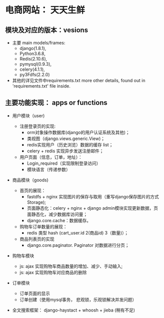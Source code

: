 # 电商网站： 天天生鲜

## 模块及对应的版本：vesions
- 主要 main models/frames:
  - django(1.8.1),
  - Python3.6.8,
  - Redis(2.10.6),
  - pymysql(0.9.3),
  - celery(4.1.1),
  - py3Fdfs(2.2.0)
- 其他的详见文件中requirements.txt more other details, found out in 'requirements.txt' file inside.

## 主要功能实现： apps or functions
- 用户模块（user)
  - 注册登录页的实现:
    - orm对象操作数据库(django的用户认证系统及其他)；
    - 类视图（django.views.generic.View)；
    - redis实现用户（历史浏览）数据的缓存 list；
    - celery + redis 实现异步发送注册邮件；    
  - 用户页面（信息，订单，地址）：
    - Login_required（实现限制登录访问）
    - 模块语言（传递参数）
- 商品模块（goods)
  - 首页的展现：
    - fastdfs + nginx 实现图片的保存与取用（重写django保存图片的方式Storage);
    - 页面静态化：celery + nginx + django admin模块实现更新数据，页面静态化，减少数据库访问量；
    - django.core.cache：数据缓存。
  - 购物车订单数量的展现：
    - redis 类型 hash (cart_user.id 2(商品id) 3（数量)）；
  - 商品列表页的实现
    - django.core.paginator. Paginator 对数据进行分页；
- 购物车模块
  - js: ajax 实现购物车商品数量的增加、减少、手动输入;
  - js: ajax 实现购物车对应商品的删除
- 订单模块
  - 订单页面的显示
  - 订单创建（使用mysql事务， 悲观锁，乐观锁解决并发问题）
  


- 全文搜索框架： django-haystact + whoosh + jieba (稍有不足)
